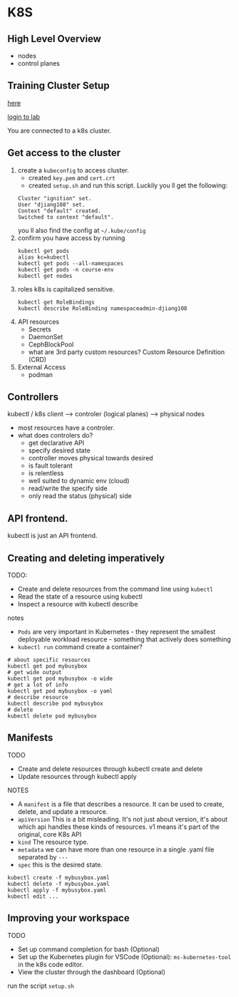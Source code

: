 # K8S

## High Level Overview
- nodes
- control planes

## Training Cluster Setup
[here](https://k8s.ignition-training.com/createuser)

[login to lab](https://k8s.ignition-training.com/)

You are connected to a k8s cluster.

## Get access to the cluster

1. create a `kubeconfig` to access cluster.
    - created `key.pem` and `cert.crt`
    - created `setup.sh` and run this script. Luckily you ll get the following:
    ```
    Cluster "ignition" set.
    User "djiang108" set.
    Context "default" created.
    Switched to context "default".
    ```
    you ll also find the config at `~/.kube/config`
2.  confirm you have access by running
    ```
    kubectl get pods
    alias kc=kubectl
    kubectl get pods --all-namespaces
    kubectl get pods -n course-env
    kubectl get nodes
    ```
3. roles
    k8s is capitalized sensitive.
    ```
    kubectl get RoleBindings
    kubectl describe RoleBinding namespaceadmin-djiang108
    ```
4. API resources
    - Secrets
    - DaemonSet
    - CephBlockPool
    - what are 3rd party custom resources? Custom Resource Definition (CRD)
5. External Access
    - podman
    
## Controllers

kubectl / k8s client --> controler (logical planes) --> physical nodes


- most resources have a controler.
- what does controlers do?
    - get declarative API
    - specify desired state
    - controller moves physical towards desired
    - is fault tolerant
    - is relentless
    - well suited to dynamic env (cloud)
    - read/write the specify side
    - only read the status (physical) side

## API frontend.
kubectl is just an API frontend.

## Creating and deleting imperatively

TODO:
- Create and delete resources from the command line using `kubectl`
- Read the state of a resource using kubectl
- Inspect a resource with kubectl describe

notes
- `Pods` are very important in Kubernetes - they represent the smallest deployable workload resource - something that actively does something
- `kubectl run` command create a container?

```
# about specific resources
kubectl get pod mybusybox
# get wide output
kubectl get pod mybusybox -o wide
# get a lot of info
kubectl get pod mybusybox -o yaml
# describe resource
kubectl describe pod mybusybox
# delete
kubectl delete pod mybusybox

```
## Manifests
TODO
- Create and delete resources through kubectl create and delete
- Update resources through kubectl apply

NOTES
- A `manifest` is a file that describes a resource. It can be used to create, delete, and update a resource.
- `apiVersion`	This is a bit misleading. It's not just about version, it's about which api handles these kinds of resources. v1 means it's part of the original, core K8s API
- `kind`	The resource type.
- `metadata`	we can have more than one resource in a single .yaml file separated by `---`
- `spec` this is the desired state.
```
kubectl create -f mybusybox.yaml
kubectl delete -f mybusybox.yaml
kubectl apply -f mybusybox.yaml
kubectl edit ...
```

## Improving your workspace
TODO
- Set up command completion for bash (Optional)
- Set up the Kubernetes plugin for VSCode (Optional): `ms-kubernetes-tool` in the k8s code editor.
- View the cluster through the dashboard (Optional)

run the script `setup.sh`
